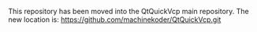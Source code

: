 This repository has been moved into the QtQuickVcp main repository. The new location is: https://github.com/machinekoder/QtQuickVcp.git
